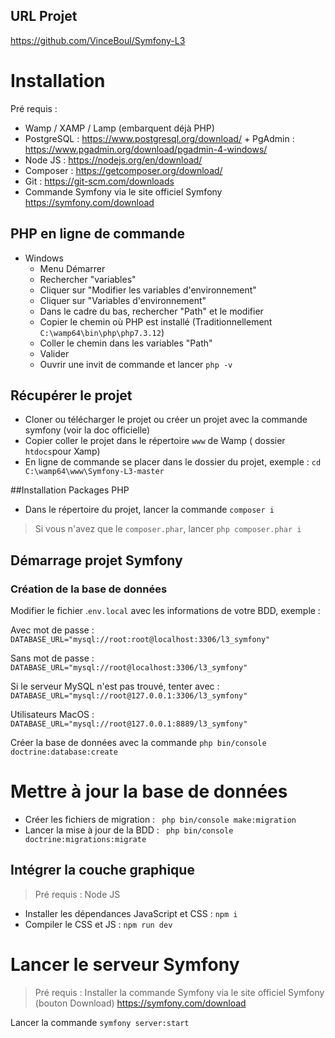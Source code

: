 ## URL Projet

https://github.com/VinceBoul/Symfony-L3

# Installation

Pré requis : 
* Wamp / XAMP / Lamp (embarquent déjà PHP)
* PostgreSQL : https://www.postgresql.org/download/ + PgAdmin : https://www.pgadmin.org/download/pgadmin-4-windows/
* Node JS  : https://nodejs.org/en/download/
* Composer : https://getcomposer.org/download/
* Git : https://git-scm.com/downloads
* Commande Symfony via le site officiel Symfony https://symfony.com/download


## PHP en ligne de commande

* Windows
    * Menu Démarrer 
    * Rechercher "variables"
    * Cliquer sur "Modifier les variables d'environnement"
    * Cliquer sur "Variables d'environnement"
    * Dans le cadre du bas, rechercher "Path" et le modifier
    * Copier le chemin où PHP est installé (Traditionnellement `C:\wamp64\bin\php\php7.3.12`)
    * Coller le chemin dans les variables "Path"
    * Valider
    * Ouvrir une invit de commande et lancer `php -v`

## Récupérer le projet

* Cloner ou télécharger le projet ou créer un projet avec la commande symfony (voir la doc officielle)
* Copier coller le projet dans le répertoire `www` de Wamp ( dossier `htdocs`pour Xamp)
* En ligne de commande se placer dans le dossier du projet, exemple : `cd C:\wamp64\www\Symfony-L3-master`

##Installation Packages PHP

* Dans le répertoire du projet, lancer la commande `composer i`
> Si vous n'avez que le `composer.phar`, lancer `php composer.phar i`

## Démarrage projet Symfony

### Création de la base de données

Modifier le fichier .`env.local` avec les informations de votre BDD, exemple : 

Avec mot de passe : `DATABASE_URL="mysql://root:root@localhost:3306/l3_symfony"`

Sans mot de passe : `DATABASE_URL="mysql://root@localhost:3306/l3_symfony"`

Si le serveur MySQL n'est pas trouvé, tenter avec :
`DATABASE_URL="mysql://root@127.0.0.1:3306/l3_symfony"`

Utilisateurs MacOS : `DATABASE_URL="mysql://root@127.0.0.1:8889/l3_symfony"`

Créer la base de données avec la commande ` php bin/console doctrine:database:create
`

# Mettre à jour la base de  données

* Créer les fichiers de migration : ` php bin/console make:migration`
* Lancer la mise à jour de la BDD : ` php bin/console doctrine:migrations:migrate` 

## Intégrer la couche graphique
> Pré requis : Node JS

* Installer les dépendances JavaScript et CSS : `npm i`
* Compiler le CSS et JS : `npm run dev`

# Lancer le serveur Symfony 
> Pré requis : Installer la commande Symfony via le site officiel Symfony (bouton Download)
>https://symfony.com/download

Lancer la commande `symfony server:start`
